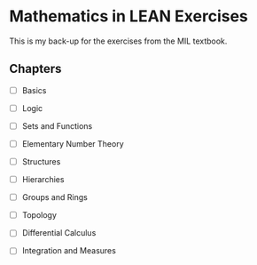 # Mathematics in LEAN Exercises

This is my back-up for the exercises from the MIL textbook. 

## Chapters

- [ ] Basics
- [ ] Logic
- [ ] Sets and Functions
- [ ] Elementary Number Theory
- [ ] Structures
- [ ] Hierarchies
- [ ] Groups and Rings
- [ ] Topology
- [ ] Differential Calculus
- [ ] Integration and Measures


